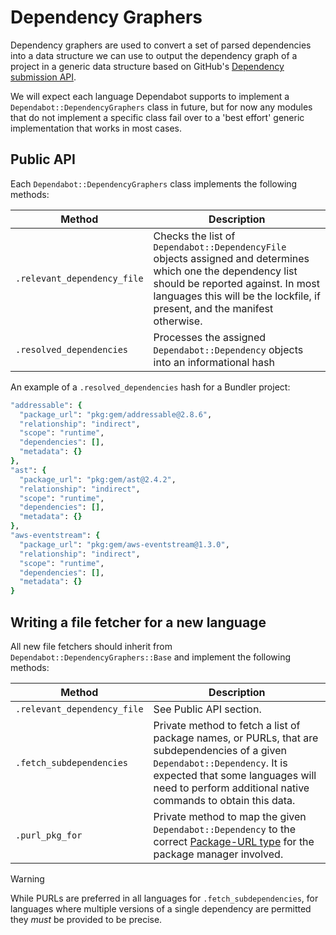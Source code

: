# Dependency Graphers

Dependency graphers are used to convert a set of parsed dependencies into a data structure we can use to output the dependency graph of a project in a generic data structure based on GitHub's [Dependency submission API](https://docs.github.com/en/rest/dependency-graph/dependency-submission).

We will expect each language Dependabot supports to implement a `Dependabot::DependencyGraphers` class in future, but for now any modules that do not implement a specific class fail over to a 'best effort' generic implementation that works in most cases.

## Public API

Each `Dependabot::DependencyGraphers` class implements the following methods:

| Method                      | Description                                                                                   |
|-----------------------------|-----------------------------------------------------------------------------------------------|
| `.relevant_dependency_file` | Checks the list of `Dependabot::DependencyFile` objects assigned and determines which one the dependency list should be reported against. In most languages this will be the lockfile, if present, and the manifest otherwise. |
| `.resolved_dependencies`    | Processes the assigned `Dependabot::Dependency` objects into an informational hash |

An example of a `.resolved_dependencies` hash for a Bundler project:

```ruby
"addressable": {
  "package_url": "pkg:gem/addressable@2.8.6",
  "relationship": "indirect",
  "scope": "runtime",
  "dependencies": [],
  "metadata": {}
},
"ast": {
  "package_url": "pkg:gem/ast@2.4.2",
  "relationship": "indirect",
  "scope": "runtime",
  "dependencies": [],
  "metadata": {}
},
"aws-eventstream": {
  "package_url": "pkg:gem/aws-eventstream@1.3.0",
  "relationship": "indirect",
  "scope": "runtime",
  "dependencies": [],
  "metadata": {}
}
```

## Writing a file fetcher for a new language

All new file fetchers should inherit from `Dependabot::DependencyGraphers::Base` and
implement the following methods:

| Method                           | Description                                                                                   |
|----------------------------------|-----------------------------------------------------------------------------------------------|
| `.relevant_dependency_file`      | See Public API section. |
| `.fetch_subdependencies`         | Private method to fetch a list of package names, or PURLs, that are subdependencies of a given `Dependabot::Dependency`. It is expected that some languages will need to perform additional native commands to obtain this data. |
| `.purl_pkg_for`                  | Private method to map the given `Dependabot::Dependency` to the correct [Package-URL type](https://github.com/package-url/purl-spec/blob/main/PURL-TYPES.rst) for the package manager involved. |

> [!WARNING]
> While PURLs are preferred in all languages for `.fetch_subdependencies`, for languages where multiple versions of a single dependency are permitted they _must_ be provided to be precise.
